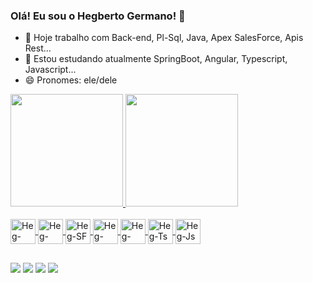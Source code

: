 ### Olá! Eu sou o Hegberto Germano! 👋

- 🔭 Hoje trabalho com Back-end, Pl-Sql, Java, Apex SalesForce, Apis Rest...
- 🌱 Estou estudando atualmente SpringBoot, Angular, Typescript, Javascript...
- 😄 Pronomes: ele/dele

<div>
  <a href="https://github.com/hegbertoGermanoDev">
  <img height="180em" src="https://github-readme-stats.vercel.app/api?username=hegbertoGermanoDev&show_icons=true&theme-dracula&include_all_commits-true&count_private-true"/>
  <img height="180em" src="https://github-readme-stats.vercel.app/api/top-langs?username=hegbertoGermanoDev&layout-compact&langs_count=16&theme-dracula"/>
</div>
  
<div style="display: inline_block"><br>
  <img align="center" alt="Heg-Java" heigth="30" width="40" src="https://cdn.jsdelivr.net/gh/devicons/devicon/icons/java/java-original-wordmark.svg">
  <img align="center" alt="Heg-Ora" heigth="30" width="40" src="https://cdn.jsdelivr.net/gh/devicons/devicon/icons/oracle/oracle-original.svg">
  <img align="center" alt="Heg-SF" heigth="30" width="40" src="https://cdn.jsdelivr.net/gh/devicons/devicon/icons/salesforce/salesforce-original.svg">
  <img align="center" alt="Heg-Spr" heigth="30" width="40" src="https://cdn.jsdelivr.net/gh/devicons/devicon/icons/spring/spring-plain-wordmark.svg">
  <img align="center" alt="Heg-Ang" heigth="30" width="40" src="https://cdn.jsdelivr.net/gh/devicons/devicon/icons/angularjs/angularjs-original.svg">
  <img align="center" alt="Heg-Ts" heigth="30" width="40" src="https://cdn.jsdelivr.net/gh/devicons/devicon/icons/typescript/typescript-original.svg">
  <img align="center" alt="Heg-Js" heigth="30" width="40" src="https://cdn.jsdelivr.net/gh/devicons/devicon/icons/javascript/javascript-original.svg">
</div>

##

<div>
  <a href="mailto:hegbertogcs@gmail.com"><img src="https://img.shields.io/badge/Gmail-D14836?style=for-the-badge&logo=gmail&logoColor=white" target="_blank"></a>
  <a href="https://www.instagram.com/hegbertogermano"><img src="https://img.shields.io/badge/Instagram-E4405F?style=for-the-badge&logo=instagram&logoColor=white" target="_blank"></a>
  <a href="https://twitter.com/hegbertogermano"><img src="https://img.shields.io/badge/Twitter-1DA1F2?style=for-the-badge&logo=twitter&logoColor=white" target="_blank"></a>
  <a href=""><img src="https://img.shields.io/badge/LinkedIn-0077B5?style=for-the-badge&logo=linkedin&logoColor=white" target="_blank"></a>
</div>

